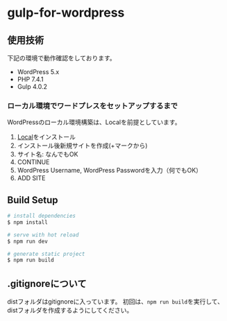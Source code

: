 # gulp-for-wordpress

## 使用技術

下記の環境で動作確認をしております。
 - WordPress 5.x
 - PHP 7.4.1
 - Gulp 4.0.2

### ローカル環境でワードプレスをセットアップするまで

WordPressのローカル環境構築は、Localを前提としています。 
1. [Local](https://localwp.com/)をインストール
1. インストール後新規サイトを作成(+マークから)
1. サイト名: なんでもOK
1. CONTINUE
1. WordPress Username, WordPress Passwordを入力（何でもOK）
1. ADD SITE

## Build Setup

```bash
# install dependencies
$ npm install

# serve with hot reload
$ npm run dev

# generate static project
$ npm run build
```

## .gitignoreについて
distフォルダはgitignoreに入っています。
初回は、`npm run build`を実行して、distフォルダを作成するようにしてください。